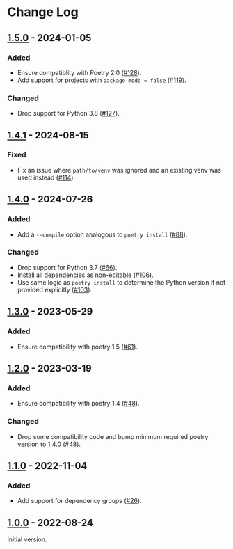 # Change Log


## [1.5.0] - 2024-01-05

### Added

- Ensure compatiblity with Poetry 2.0 ([#128](https://github.com/python-poetry/poetry-plugin-bundle/pull/128)).
- Add support for projects with `package-mode = false` ([#119](https://github.com/python-poetry/poetry-plugin-bundle/pull/119)).

### Changed

- Drop support for Python 3.8 ([#127](https://github.com/python-poetry/poetry-plugin-bundle/pull/127)).


## [1.4.1] - 2024-08-15

### Fixed

- Fix an issue where `path/to/venv` was ignored and an existing venv was used instead ([#114](https://github.com/python-poetry/poetry-plugin-bundle/pull/114)).


## [1.4.0] - 2024-07-26

### Added

- Add a `--compile` option analogous to `poetry install` ([#88](https://github.com/python-poetry/poetry-plugin-bundle/pull/88)).

### Changed

- Drop support for Python 3.7 ([#66](https://github.com/python-poetry/poetry-plugin-bundle/pull/66)).
- Install all dependencies as non-editable ([#106](https://github.com/python-poetry/poetry-plugin-bundle/pull/106)).
- Use same logic as `poetry install` to determine the Python version if not provided explicitly ([#103](https://github.com/python-poetry/poetry-plugin-bundle/pull/103)).


## [1.3.0] - 2023-05-29

### Added

- Ensure compatibility with poetry 1.5 ([#61](https://github.com/python-poetry/poetry-plugin-bundle/pull/61)).


## [1.2.0] - 2023-03-19

### Added

- Ensure compatibility with poetry 1.4 ([#48](https://github.com/python-poetry/poetry-plugin-bundle/pull/48)).

### Changed

- Drop some compatibility code and bump minimum required poetry version to 1.4.0 ([#48](https://github.com/python-poetry/poetry-plugin-bundle/pull/48)).


## [1.1.0] - 2022-11-04

### Added

- Add support for dependency groups ([#26](https://github.com/python-poetry/poetry-plugin-bundle/pull/26)).


## [1.0.0] - 2022-08-24

Initial version.


[Unreleased]: https://github.com/python-poetry/poetry-plugin-bundle/compare/1.5.0...main
[1.5.0]: https://github.com/python-poetry/poetry-plugin-bundle/releases/tag/1.5.0
[1.4.1]: https://github.com/python-poetry/poetry-plugin-bundle/releases/tag/1.4.1
[1.4.0]: https://github.com/python-poetry/poetry-plugin-bundle/releases/tag/1.4.0
[1.3.0]: https://github.com/python-poetry/poetry-plugin-bundle/releases/tag/1.3.0
[1.2.0]: https://github.com/python-poetry/poetry-plugin-bundle/releases/tag/1.2.0
[1.1.0]: https://github.com/python-poetry/poetry-plugin-bundle/releases/tag/1.1.0
[1.0.0]: https://github.com/python-poetry/poetry-plugin-bundle/releases/tag/1.0.0
